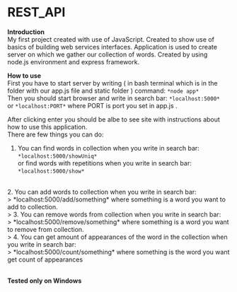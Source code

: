 # REST_API

**Introduction** <br />
My first project created with use of JavaScript. Created to show use of basics of building web services interfaces.
Application is used to create server on which we gather our collection of words. Created by using node.js environment and express framework.

**How to use** <br />
First you have to start server by writing ( in bash terminal which is in the folder with our app.js file and static folder ) command: 
```*node app*``` <br />
Then you should start browser and write in search bar:
```*localhost:5000* ```
or 
```*localhost:PORT*``` 
where PORT is port you set in app.js .

After clicking enter you should be albe to see site with instructions about how to use this application.<br />
There are few things you can do:
1. You can find words in collection when you write in search bar:
```*localhost:5000/showUniq*``` <br />
or find words with repetitions when you write in search bar: <br />
``` *localhost:5000/show* ```
<br />
2. You can add words to collection when you write in search bar:<br />
> *localhost:5000/add/something* where something is a word you want to add to collection.<br />
> 
3. You can remove words from collection when you write in search bar:<br />
> *localhost:5000/remove/something* where something is a word you want to remove from collection.<br />
> 
4. You can get amount of appearances of the word in the collection when you write in search bar:<br />
> *localhost:5000/count/something* where something is the word you want get count of appearances<br />
<br />


**Tested only on Windows**
